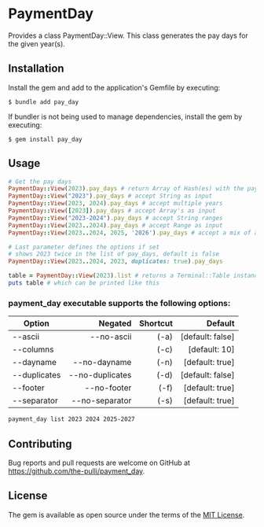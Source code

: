 # PaymentDay

Provides a class PaymentDay::View. This class generates the pay days for the given year(s).

## Installation

Install the gem and add to the application's Gemfile by executing:

    $ bundle add pay_day

If bundler is not being used to manage dependencies, install the gem by executing:

    $ gem install pay_day

## Usage

```ruby
# Get the pay days
PaymentDay::View(2023).pay_days # return Array of Hash(es) with the pay_days
PaymentDay::View("2023").pay_days # accept String as input
PaymentDay::View(2023, 2024).pay_days # accept multiple years
PaymentDay::View([2023]).pay_days # accept Array's as input
PaymentDay::View("2023-2024").pay_days # accept String ranges
PaymentDay::View(2023..2024).pay_days # accept Range as input
PaymentDay::View(2023..2024, 2025, '2026').pay_days # accept a mix of all of them

# Last parameter defines the options if set
# shows 2023 twice in the list of pay_days, default is false
PaymentDay::View(2023..2024, 2023, duplicates: true).pay_days

table = PaymentDay::View(2023).list # returns a Terminal::Table instance
puts table # which can be printed like this
```

### payment_day executable supports the following options:

Option | Negated | Shortcut | Default
--- | ---: | ---: | ---:
--ascii | --no-ascii | (-a) | [default: false]
--columns | | (-c) | [default: 10]
--dayname | --no-dayname | (-n) | [default: true]
--duplicates | --no-duplicates | (-d) | [default: false]
--footer | --no-footer | (-f) | [default: true]
--separator | --no-separator | (-s) | [default: true]

```bash
payment_day list 2023 2024 2025-2027
```

## Contributing

Bug reports and pull requests are welcome on GitHub at https://github.com/the-pulli/payment_day.

## License

The gem is available as open source under the terms of the [MIT License](https://opensource.org/licenses/MIT).
